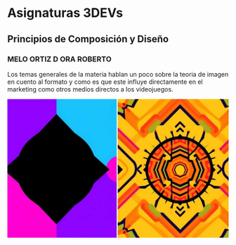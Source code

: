 # Asignaturas 3DEVs

## Principios de Composición y Diseño

### MELO ORTIZ D ORA ROBERTO

Los temas generales de la materia hablan un poco sobre la teoria de imagen en cuento al formato y como es que este influye directamente en el marketing como otros medios directos a los videojuegos.

![DDV](../ASSETS/pcd.jpg)
